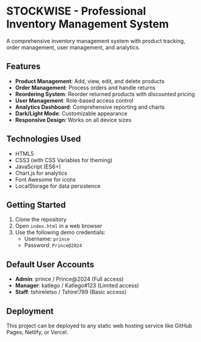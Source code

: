 # STOCKWISE - Professional Inventory Management System

A comprehensive inventory management system with product tracking, order management, user management, and analytics.

## Features

- **Product Management**: Add, view, edit, and delete products
- **Order Management**: Process orders and handle returns
- **Reordering System**: Reorder returned products with discounted pricing
- **User Management**: Role-based access control
- **Analytics Dashboard**: Comprehensive reporting and charts
- **Dark/Light Mode**: Customizable appearance
- **Responsive Design**: Works on all device sizes

## Technologies Used

- HTML5
- CSS3 (with CSS Variables for theming)
- JavaScript (ES6+)
- Chart.js for analytics
- Font Awesome for icons
- LocalStorage for data persistence

## Getting Started

1. Clone the repository
2. Open `index.html` in a web browser
3. Use the following demo credentials:
   - Username: `prince`
   - Password: `Prince@2024`

## Default User Accounts

- **Admin**: prince / Prince@2024 (Full access)
- **Manager**: katlego / Katlego#123 (Limited access)
- **Staff**: tshireletso / Tshire!789 (Basic access)

## Deployment

This project can be deployed to any static web hosting service like GitHub Pages, Netlify, or Vercel.
